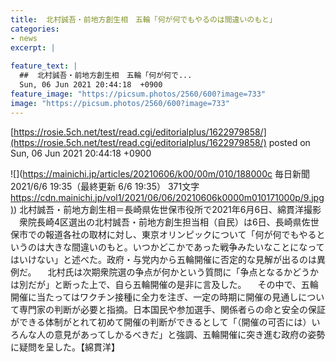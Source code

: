 ```yaml
---
title:  北村誠吾・前地方創生相　五輪「何が何でもやるのは間違いのもと」  
categories:
- news
excerpt: |
  
feature_text: |
  ##  北村誠吾・前地方創生相　五輪「何が何で...
  Sun, 06 Jun 2021 20:44:18  +0900
feature_image: "https://picsum.photos/2560/600?image=733"
image: "https://picsum.photos/2560/600?image=733"
---
```


[https://rosie.5ch.net/test/read.cgi/editorialplus/1622979858/](https://rosie.5ch.net/test/read.cgi/editorialplus/1622979858/)
posted on Sun, 06 Jun 2021 20:44:18  +0900

<!--more-->

![](https://mainichi.jp/articles/20210606/k00/00m/010/188000c 毎日新聞 2021/6/6 19:35（最終更新 6/6 19:35） 371文字 [https://cdn.mainichi.jp/vol1/2021/06/06/20210606k0000m010171000p/9.jpg)](https://cdn.mainichi.jp/vol1/2021/06/06/20210606k0000m010171000p/9.jpg)) 北村誠吾・前地方創生相＝長崎県佐世保市役所で2021年6月6日、綿貫洋撮影 　衆院長崎4区選出の北村誠吾・前地方創生担当相（自民）は6日、長崎県佐世保市での報道各社の取材に対し、東京オリンピックについて「何が何でもやるというのは大きな間違いのもと。いつかどこかであった戦争みたいなことになってはいけない」と述べた。政府・与党内から五輪開催に否定的な見解が出るのは異例だ。 　北村氏は次期衆院選の争点が何かという質問に「争点となるかどうかは別だが」と断った上で、自ら五輪開催の是非に言及した。 　その中で、五輪開催に当たってはワクチン接種に全力を注ぎ、一定の時期に開催の見通しについて専門家の判断が必要と指摘。日本国民や参加選手、関係者らの命と安全の保証ができる体制がとれて初めて開催の判断ができるとして「（開催の可否には）いろんな人の意見があってしかるべきだ」と強調、五輪開催に突き進む政府の姿勢に疑問を呈した。【綿貫洋】
